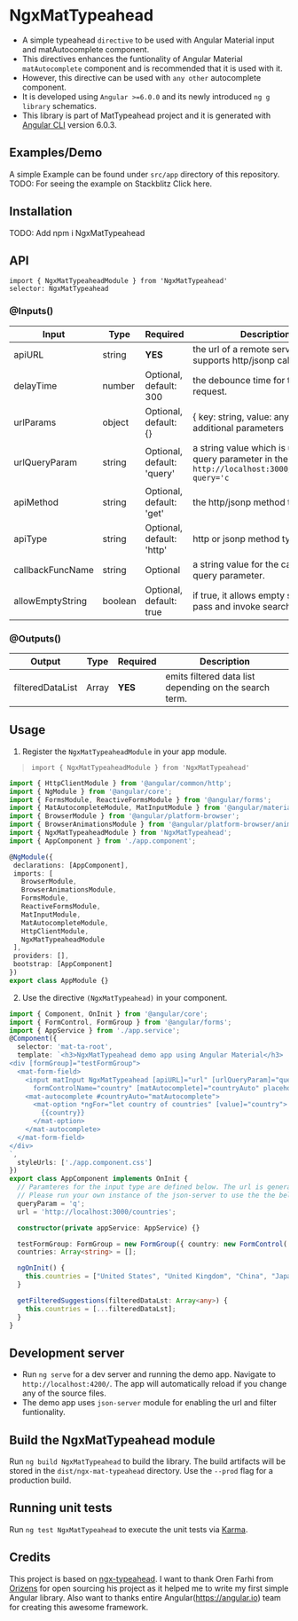 # NgxMatTypeahead

* A simple typeahead `directive` to be used with Angular Material input and matAutocomplete component.
* This directives enhances the funtionality of Angular Material `matAutocomplete` component and is recommended that it is used with it.
* However, this directive can be used with `any other` autocomplete component.
* It is developed using `Angular >=6.0.0` and its newly introduced `ng g library` schematics.
* This library is part of MatTypeahead project and it is generated with [Angular CLI](https://github.com/angular/angular-cli) version 6.0.3.

## Examples/Demo

A simple Example can be found under `src/app` directory of this repository.
TODO: For seeing the example on Stackblitz Click here.

## Installation

TODO: Add npm i NgxMatTypeahead

## API

`import { NgxMatTypeaheadModule } from 'NgxMatTypeahead'`<br>
`selector: NgxMatTypeahead`

### @Inputs()

| Input            | Type    | Required                   | Description                                                                                               |
| ---------------- | ------- | -------------------------- | --------------------------------------------------------------------------------------------------------- |
| apiURL           | string  | **YES**                    | the url of a remote server that supports http/jsonp calls.                                                |
| delayTime        | number  | Optional, default: 300     | the debounce time for this request.                                                                       |
| urlParams        | object  | Optional, default: {}      | { key: string, value: any} object as additional parameters                                                |
| urlQueryParam    | string  | Optional, default: 'query' | a string value which is used a query parameter in the url. Ex: `http://localhost:3000/countries?query='c` |
| apiMethod        | string  | Optional, default: 'get'   | the http/jsonp method to be used.                                                                         |
| apiType          | string  | Optional, default: 'http'  | http or jsonp method types.                                                                               |
| callbackFuncName | string  | Optional                   | a string value for the callback query parameter.                                                          |
| allowEmptyString | boolean | Optional, default: true    | if true, it allows empty strings to pass and invoke search                                                |

### @Outputs()

| Output           | Type       | Required | Description                                            |
| ---------------- | ---------- | -------- | ------------------------------------------------------ |
| filteredDataList | Array<any> | **YES**  | emits filtered data list depending on the search term. |

## Usage

1) Register the `NgxMatTypeaheadModule` in your app module.
 > `import { NgxMatTypeaheadModule } from 'NgxMatTypeahead'`

 ```typescript
 import { HttpClientModule } from '@angular/common/http';
import { NgModule } from '@angular/core';
import { FormsModule, ReactiveFormsModule } from '@angular/forms';
import { MatAutocompleteModule, MatInputModule } from '@angular/material';
import { BrowserModule } from '@angular/platform-browser';
import { BrowserAnimationsModule } from '@angular/platform-browser/animations';
import { NgxMatTypeaheadModule } from 'NgxMatTypeahead';
import { AppComponent } from './app.component';

@NgModule({
  declarations: [AppComponent],
  imports: [
    BrowserModule,
    BrowserAnimationsModule,
    FormsModule,
    ReactiveFormsModule,
    MatInputModule,
    MatAutocompleteModule,
    HttpClientModule,
    NgxMatTypeaheadModule
  ],
  providers: [],
  bootstrap: [AppComponent]
})
export class AppModule {}
 ```

 2) Use the directive `(NgxMatTypeahead)` in your component.

```typescript
import { Component, OnInit } from '@angular/core';
import { FormControl, FormGroup } from '@angular/forms';
import { AppService } from './app.service';
@Component({
  selector: 'mat-ta-root',
  template: `<h3>NgxMatTypeahead demo app using Angular Material</h3>
<div [formGroup]="testFormGroup">
  <mat-form-field>
    <input matInput NgxMatTypeahead [apiURL]="url" [urlQueryParam]="queryParam" (filteredDataList)="getFilteredSuggestions($event)"
      formControlName="country" [matAutocomplete]="countryAuto" placeholder="Choose Country">
    <mat-autocomplete #countryAuto="matAutocomplete">
      <mat-option *ngFor="let country of countries" [value]="country">
        {{country}}
      </mat-option>
    </mat-autocomplete>
  </mat-form-field>
</div>
`,
  styleUrls: ['./app.component.css']
})
export class AppComponent implements OnInit {
  // Paramteres for the input type are defined below. The url is generated using `json-server`.
  // Please run your own instance of the json-server to use the the below url.
  queryParam = 'q';
  url = 'http://localhost:3000/countries';

  constructor(private appService: AppService) {}

  testFormGroup: FormGroup = new FormGroup({ country: new FormControl('') });
  countries: Array<string> = [];

  ngOnInit() {
    this.countries = ["United States", "United Kingdom", "China", "Japan", "India", "Russia", "Canada", "Brazil"];
  }

  getFilteredSuggestions(filteredDataLst: Array<any>) {
    this.countries = [...filteredDataLst];
  }
}
```

## Development server

* Run `ng serve` for a dev server and running the demo app. Navigate to `http://localhost:4200/`. The app will automatically reload if you change any of the source files.
* The demo app uses `json-server` module for enabling the url and filter funtionality.

## Build the NgxMatTypeahead module

Run `ng build NgxMatTypeahead` to build the library. The build artifacts will be stored in the `dist/ngx-mat-typeahead` directory. Use the `--prod` flag for a production build.

## Running unit tests

Run `ng test NgxMatTypeahead` to execute the unit tests via [Karma](https://karma-runner.github.io).

## Credits

This project is based on [ngx-typeahead](https://github.com/orizens/ngx-typeahead). I want to thank Oren Farhi from [Orizens](http://orizens.com) for open sourcing his project as it helped me to write my first simple Angular library. Also want to thanks entire Angular(https://angular.io) team for creating this awesome framework.
